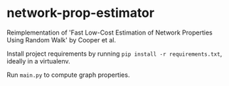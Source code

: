 # network-prop-estimator
Reimplementation of 'Fast Low-Cost Estimation of Network Properties Using Random Walk' by Cooper et al.

Install project requirements by running `pip install -r requirements.txt`,
ideally in a virtualenv.

Run `main.py` to compute graph properties.
